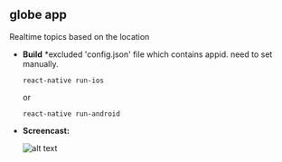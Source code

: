 **globe app**
----
  Realtime topics based on the location

* **Build**
  *excluded 'config.json' file which contains appid. need to set manually.
  ```
  react-native run-ios
  ```
  or
  ```
  react-native run-android
  ```

* **Screencast:**

  ![alt text](https://user-images.githubusercontent.com/4373428/33476029-cd1fdc94-d6c3-11e7-965d-b3d26a0d6c29.gif)
